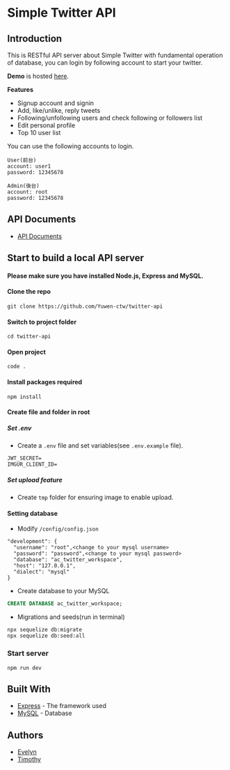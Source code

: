 # Simple Twitter API

## Introduction

This is RESTful API server about Simple Twitter with fundamental operation of database, you can login by following account to start your twitter.

**Demo** is hosted [here](https://simple-twitter-ac-yuwen-team.netlify.app/login).

**Features**

- Signup account and signin
- Add, like/unlike, reply tweets
- Following/unfollowing users and check following or followers list
- Edit personal profile
- Top 10 user list

You can use the following accounts to login.

```
User(前台)
account: user1
password: 12345678

Admin(後台)
account: root
password: 12345678
```

## API Documents

- [API Documents](https://gabby-chimpanzee-de2.notion.site/API-Documents-8fbcef78100c4d3ebde095c3031a0856)

## Start to build a local API server

#### Please make sure you have installed Node.js, Express and MySQL.

#### Clone the repo

```
git clone https://github.com/Yuwen-ctw/twitter-api
```

#### Switch to project folder

```
cd twitter-api
```

#### Open project

```
code .
```

#### Install packages required

```
npm install
```

#### Create file and folder in root

##### Set .env

- Create a `.env` file and set variables(see `.env.example` file).

```
JWT_SECRET=
IMGUR_CLIENT_ID=
```

##### Set upload feature

- Create `tmp` folder for ensuring image to enable upload.

#### Setting database

- Modify `/config/config.json`

```
"development": {
  "username": "root",<change to your mysql username>
  "password": "password",<change to your mysql password>
  "database": "ac_twitter_workspace",
  "host": "127.0.0.1",
  "dialect": "mysql"
}
```

- Create database to your MySQL

```SQL
CREATE DATABASE ac_twitter_workspace;
```

- Migrations and seeds(run in terminal)

```
npx sequelize db:migrate
npx sequelize db:seed:all
```

### Start server

```
npm run dev
```

## Built With

- [Express](https://expressjs.com/) - The framework used
- [MySQL](https://www.mysql.com/) - Database

## Authors

- [Evelyn](https://github.com/miaout11)
- [Timothy](https://github.com/Coli-co)
